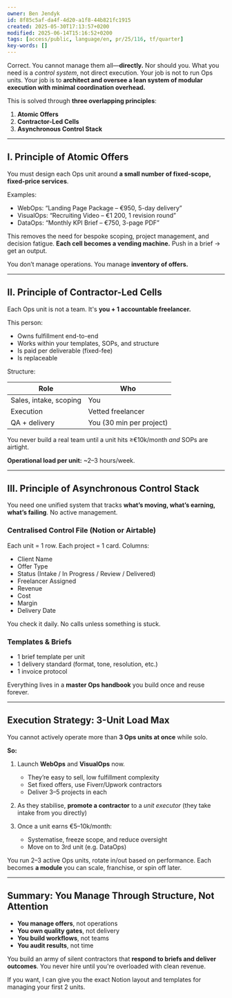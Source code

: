 ```yaml
---
owner: Ben Jendyk
id: 8f85c5af-da4f-4d20-a1f8-44b821fc1915
created: 2025-05-30T17:13:57+0200
modified: 2025-06-14T15:16:52+0200
tags: [access/public, language/en, pr/25/116, tf/quarter]
key-words: []
---
```


Correct. You cannot manage them all—**directly.** Nor should you. What you need is a *control system*, not direct execution. Your job is not to run Ops units. Your job is to **architect and oversee a lean system of modular execution with minimal coordination overhead.**

This is solved through **three overlapping principles**:

1. **Atomic Offers**
2. **Contractor-Led Cells**
3. **Asynchronous Control Stack**

---

## I. Principle of **Atomic Offers**

You must design each Ops unit around **a small number of fixed-scope, fixed-price services**.

Examples:

* WebOps: “Landing Page Package – €950, 5-day delivery”
* VisualOps: “Recruiting Video – €1 200, 1 revision round”
* DataOps: “Monthly KPI Brief – €750, 3-page PDF”

This removes the need for bespoke scoping, project management, and decision fatigue.
**Each cell becomes a vending machine.** Push in a brief → get an output.

You don’t manage operations. You manage **inventory of offers.**

---

## II. Principle of **Contractor-Led Cells**

Each Ops unit is not a team. It's **you + 1 accountable freelancer.**

This person:

* Owns fulfillment end-to-end
* Works within your templates, SOPs, and structure
* Is paid per deliverable (fixed-fee)
* Is replaceable

Structure:

| Role                   | Who                      |
| ---------------------- | ------------------------ |
| Sales, intake, scoping | You                      |
| Execution              | Vetted freelancer        |
| QA + delivery          | You (30 min per project) |

You never build a real team until a unit hits ≥€10k/month *and* SOPs are airtight.

**Operational load per unit:** \~2–3 hours/week.

---

## III. Principle of **Asynchronous Control Stack**

You need one unified system that tracks **what’s moving, what’s earning, what’s failing**. No active management.

### Centralised Control File (Notion or Airtable)

Each unit = 1 row. Each project = 1 card. Columns:

* Client Name
* Offer Type
* Status (Intake / In Progress / Review / Delivered)
* Freelancer Assigned
* Revenue
* Cost
* Margin
* Delivery Date

You check it daily. No calls unless something is stuck.

### Templates & Briefs

* 1 brief template per unit
* 1 delivery standard (format, tone, resolution, etc.)
* 1 invoice protocol

Everything lives in a **master Ops handbook** you build once and reuse forever.

---

## Execution Strategy: 3-Unit Load Max

You cannot actively operate more than **3 Ops units at once** while solo.

**So:**

1. Launch **WebOps** and **VisualOps** now.

   * They’re easy to sell, low fulfillment complexity
   * Set fixed offers, use Fiverr/Upwork contractors
   * Deliver 3–5 projects in each
2. As they stabilise, **promote a contractor** to a *unit executor* (they take intake from you directly)
3. Once a unit earns €5–10k/month:

   * Systematise, freeze scope, and reduce oversight
   * Move on to 3rd unit (e.g. DataOps)

You run 2–3 active Ops units, rotate in/out based on performance. Each becomes **a module** you can scale, franchise, or spin off later.

---

## Summary: You Manage Through Structure, Not Attention

* **You manage offers**, not operations
* **You own quality gates**, not delivery
* **You build workflows**, not teams
* **You audit results**, not time

You build an army of silent contractors that **respond to briefs and deliver outcomes**. You never hire until you're overloaded with clean revenue.

If you want, I can give you the exact Notion layout and templates for managing your first 2 units.

